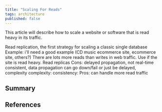 ```yaml
---
title: "Scaling For Reads"
tags: architecture
published: false
---
```


This article will describe how to scale a website or software that is read heavy in its traffic.

Read replication, the first strategy for scaling a classic single database
Example: i'll need a good example (CD music ecommerce site, ecommerce site, others?)
There are lots more reads than writes in web traffic. Use if the site is read heavy.
Read replicas
Cons: delayed propagation, not real-time consistent, data propagation can go down/fail or just be delayed, complexity
  complexity: 
  consistency:
Pros: can handle more read traffic

## Summary

## References

[](https://.../)
